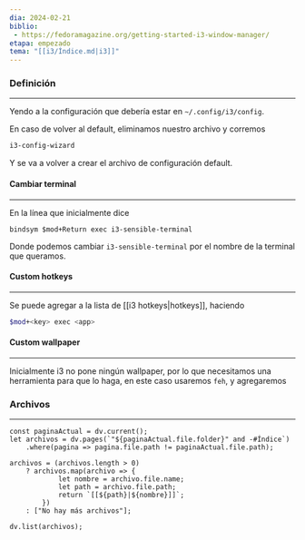 ```yaml
---
dia: 2024-02-21
biblio:
 - https://fedoramagazine.org/getting-started-i3-window-manager/
etapa: empezado
tema: "[[i3/Índice.md|i3]]"
---
```

### Definición
---
Yendo a la configuración que debería estar en `~/.config/i3/config`.

En caso de volver al default, eliminamos nuestro archivo y corremos 
```bash 
i3-config-wizard
```

Y se va a volver a crear el archivo de configuración default.

#### Cambiar terminal
---
En la línea que inicialmente dice 
```shell
bindsym $mod+Return exec i3-sensible-terminal
```

Donde podemos cambiar `i3-sensible-terminal` por el nombre de la terminal que queramos.

#### Custom hotkeys
---
Se puede agregar a la lista de [[i3 hotkeys|hotkeys]], haciendo 
```bash
$mod+<key> exec <app>
```

#### Custom wallpaper
---
Inicialmente i3 no pone ningún wallpaper, por lo que necesitamos una herramienta para que lo haga, en este caso usaremos `feh`, y agregaremos 




### Archivos
---
```dataviewjs 
const paginaActual = dv.current();
let archivos = dv.pages(`"${paginaActual.file.folder}" and -#Índice`)
	.where(pagina => pagina.file.path != paginaActual.file.path);

archivos = (archivos.length > 0) 
	? archivos.map(archivo => {
			let nombre = archivo.file.name;
			let path = archivo.file.path;
			return `[[${path}|${nombre}]]`;
		}) 
	: ["No hay más archivos"];

dv.list(archivos);	
```